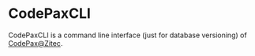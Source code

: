 # CodePaxCLI

CodePaxCLI is a command line interface (just for database versioning) of [CodePax@Zitec](https://github.com/ZitecCOM/CodePax).
